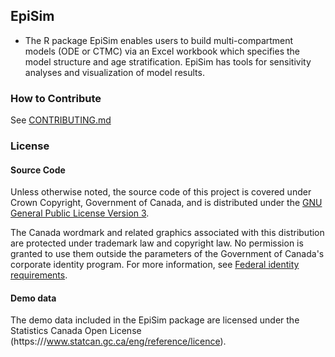 ## EpiSim

- The R package EpiSim enables users to build multi-compartment models (ODE or CTMC) via an Excel workbook which specifies the model structure and age stratification. EpiSim has tools for sensitivity analyses and visualization of model results.

### How to Contribute

See [CONTRIBUTING.md](CONTRIBUTING.md)

### License

#### Source Code

Unless otherwise noted, the source code of this project is covered under Crown Copyright, Government of Canada, and is distributed under the [GNU General Public License Version 3](LICENSE).

The Canada wordmark and related graphics associated with this distribution are protected under trademark law and copyright law. No permission is granted to use them outside the parameters of the Government of Canada's corporate identity program. For more information, see [Federal identity requirements](https://www.canada.ca/en/treasury-board-secretariat/topics/government-communications/federal-identity-requirements.html).

#### Demo data

The demo data included in the EpiSim package are licensed under the Statistics Canada Open License (https:///www.statcan.gc.ca/eng/reference/licence).